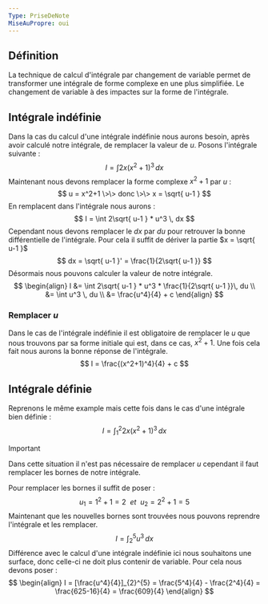 ```yaml
---
Type: PriseDeNote
MiseAuPropre: oui
---
```


## Définition
La technique de calcul d'intégrale par changement de variable permet de transformer une intégrale de forme complexe en une plus simplifiée. Le changement de variable à des impactes sur la forme de l'intégrale. 

## Intégrale indéfinie
Dans la cas du calcul d'une intégrale indéfinie nous aurons besoin, après avoir calculé notre intégrale, de remplacer la valeur de $u$. Posons l'intégrale suivante :
$$
I = \int 2x(x^2+1)^3 \, dx 
$$
Maintenant nous devons remplacer la forme complexe $x^2+1$ par $u$ :
$$
u = x^2+1 \>\> donc \>\> x = \sqrt{ u-1 }
$$
En remplacent dans l'intégrale nous aurons :
$$
I = \int 2\sqrt{ u-1 } * u^3 \, dx 
$$
Cependant nous devons remplacer le $dx$ par $du$ pour retrouver la bonne différentielle de l'intégrale. Pour cela il suffit de dériver la partie $x = \sqrt{ u-1 }$
$$
dx = \sqrt{ u-1 }' = \frac{1}{2\sqrt{ u-1 }}
$$
Désormais nous pouvons calculer la valeur de notre intégrale.
$$
\begin{align}
I &= \int 2\sqrt{ u-1 } * u^3 * \frac{1}{2\sqrt{ u-1 }}\, du  \\
&= \int u^3 \, du  \\
&= \frac{u^4}{4} + c
\end{align}
$$
### Remplacer $u$
Dans le cas de l'intégrale indéfinie il est obligatoire de remplacer le $u$ que nous trouvons par sa forme initiale qui est, dans ce cas, $x^2+1$. Une fois cela fait nous aurons la bonne réponse de l'intégrale.
$$
I = \frac{(x^2+1)^4}{4} + c
$$
## Intégrale définie
Reprenons le même example mais cette fois dans le cas d'une intégrale bien définie :
$$
I = \int_{1}^{2} 2x(x^2+1)^3 \, dx 
$$
>[!important]
>Dans cette situation il n'est pas nécessaire de remplacer $u$ cependant il faut remplacer les bornes de notre intégrale.

Pour remplacer les bornes il suffit de poser :
$$
u_{1} = 1^2 + 1 = 2 \>\> et \>\> u_{2} = 2^2 + 1 = 5
$$
Maintenant que les nouvelles bornes sont trouvées nous pouvons reprendre l'intégrale et les remplacer.
$$
I = \int_{2}^{5} u^3 \, dx 
$$
Différence avec le calcul d'une intégrale indéfinie ici nous souhaitons une surface, donc celle-ci ne doit plus contenir de variable. Pour cela nous devons poser :
$$
\begin{align}
I = [\frac{u^4}{4}]_{2}^{5} = \frac{5^4}{4} - \frac{2^4}{4} = \frac{625-16}{4} = \frac{609}{4}
\end{align}
$$
